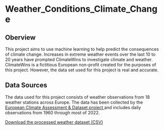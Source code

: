 # Weather_Conditions_Climate_Change

## Oberview 
This project aims to use machine learning to help predict the consequences of climate change. Increases in extreme weather events over the last 10 to 20 years have prompted ClimateWins to investigate climate and weather. ClimateWins is a fictitious European non-profit created for the purposes of this project. However, the data set used for this project is real and accurate. 

## Data Sources
The data used for this project consists of weather observations from 18 weather stations across Europe. The data has been collected by the [European Climate Assessment & Dataset project ](https://www.ecad.eu/) and includes daily observations from 1960 through most of 2022.

[Download the processed weather dataset (CSV)](https://github.com/davidescoto900/Weather_Conditions_Climate_Change/raw/main/Dataset-weather-prediction-dataset-processed.csv)

